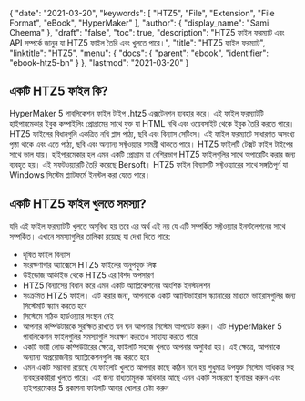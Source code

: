 {
  "date": "2021-03-20",
  "keywords": [
    "HTZ5",
    "File",
    "Extension",
    "File Format",
    "eBook",
    "HyperMaker"
  ],
  "author": {
    "display_name": "Sami Cheema"
  },
  "draft": "false",
  "toc": true,
  "description": "HTZ5 ফাইল ফরম্যাট এবং API সম্পর্কে জানুন যা HTZ5 ফাইল তৈরি এবং খুলতে পারে।",
  "title": "HTZ5 ফাইল ফরম্যাট",
  "linktitle": "HTZ5",
  "menu": {
    "docs": {
      "parent": "ebook",
      "identifier": "ebook-htz5-bn"
    }
  },
  "lastmod": "2021-03-20"
}

## একটি HTZ5 ফাইল কি? ##

HyperMaker 5 পাবলিকেশন ফাইল টাইপ .htz5 এক্সটেনশন ব্যবহার করে। এই ফাইল ফরম্যাটটি হাইপারমেকার ইবুক কম্পাইলিং প্রোগ্রামের সাথে যুক্ত যা HTML নথি এবং ওয়েবসাইট থেকে ইবুক তৈরি করতে পারে। HTZ5 ফাইলের বিধানগুলি একত্রিত নথি প্লাস পাঠ্য, ছবি এবং বিন্যাস সেটিংস। এই ফাইল ফরম্যাটে সাধারণত অসংখ্য পৃষ্ঠা থাকে এবং এতে পাঠ্য, ছবি এবং অন্যান্য সফ্টওয়্যার সামগ্রী থাকতে পারে। HTZ5 ফাইলটি টেক্সট ফাইল টাইপের সাথে ভাল যায়। হাইপারমেকার হল এমন একটি প্রোগ্রাম যা বেশিরভাগ HTZ5 ফাইলগুলির সাথে অপারেটিং করার জন্য ব্যবহৃত হয়। এই সফটওয়্যারটি তৈরি করেছে Bersoft। HTZ5 ফাইল বিন্যাসটি সফ্টওয়্যারের সাথে সঙ্গতিপূর্ণ যা Windows সিস্টেম প্ল্যাটফর্মে ইনস্টল করা যেতে পারে।

## একটি HTZ5 ফাইল খুলতে সমস্যা? ##

যদি এই ফাইল ফরম্যাটটি খুলতে অসুবিধা হয় তবে এর অর্থ এই নয় যে এটি সম্পর্কিত সফ্টওয়্যার ইনস্টলেশনের সাথে সম্পর্কিত। এখানে সমস্যাগুলির তালিকা রয়েছে যা দেখা দিতে পারে:

* দূষিত ফাইল বিন্যাস
* সংরক্ষণাগার অ্যাক্সেসে HTZ5 ফাইলের অনুপযুক্ত লিঙ্ক
* উইন্ডোজ আর্কাইভ থেকে HTZ5 এর বিশদ অপসারণ
* HTZ5 বিন্যাসের বিধান করে এমন একটি অ্যাপ্লিকেশনের আংশিক ইনস্টলেশন
* সংক্রমিত HTZ5 ফাইল। এটি করার জন্য, আপনাকে একটি অ্যান্টিভাইরাস স্ক্যানারের মাধ্যমে ভাইরাসগুলির জন্য সিস্টেমটি স্ক্যান করতে হবে
* সিস্টেমে সঠিক হার্ডওয়্যার সংস্থান নেই
* আপনার কম্পিউটারকে সুরক্ষিত রাখতে ঘন ঘন আপনার সিস্টেম আপডেট করুন। এটি HyperMaker 5 পাবলিকেশন ফাইলগুলির সমস্যাগুলি সংরক্ষণ করতেও সাহায্য করতে পারে৷
* একটি ভারী লোড কম্পিউটারের ক্ষেত্রে, ফাইলটি সহজে খুলতে আপনার অসুবিধা হয়। এই ক্ষেত্রে, আপনাকে অন্যান্য অপ্রয়োজনীয় অ্যাপ্লিকেশনগুলি বন্ধ করতে হবে
* এমন একটি সম্ভাবনা রয়েছে যে ফাইলটি খুলতে আপনার কাছে কঠিন মনে হয় শুধুমাত্র উপযুক্ত সিস্টেম অধিকার সহ ব্যবহারকারীরা খুলতে পারে। এই জন্য বাধ্যতামূলক অধিকার আছে এমন একটি সংস্করণে স্থানান্তর করুন এবং হাইপারমেকার 5 প্রকাশনা ফাইলটি আবার খোলার চেষ্টা করুন

